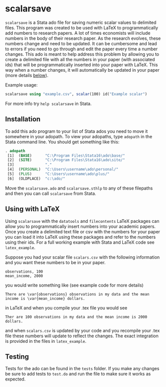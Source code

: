 # scalarsave
 `scalarsave` is a Stata ado file for saving numeric scalar values to delimited files. This program was created to be used with LaTeX to programmatically add numbers to research papers. A lot of times economists will include numbers in the body of their research paper. As the research evolves, these numbers change and need to be updated. It can be cumbersome and lead to errors if you need to go through and edit the paper every time a number changes. This ado is meant to help address this problem by allowing you to create a delimited file with all the numbers in your paper (with associated ids) that will be programmatically inserted into your paper with LaTeX. This way when a number changes, it will automatically be updated in your paper (more details [below](#using-with-latex)). 
 
 Example usage: 

```Stata
scalarsave using "example.csv", scalar(100) id("Example scalar")
```

For more info try `help scalarsave` in Stata. 
 
 ## Installation 
 To add this ado program to your list of Stata ados you need to move it somewhere in your adopath. To view your adopaths, type `adopath` in the Stata command line. You should get something like this:
 
 ```Stata
 . adopath
  [1]  (BASE)      "C:\Program Files\Stata16\ado\base/"
  [2]  (SITE)      "C:\Program Files\Stata16\ado\site/"
  [3]              "."
  [4]  (PERSONAL)  "C:\Users\username\ado\personal/"
  [5]  (PLUS)      "C:\Users\username\ado\plus/"
  [6]  (OLDPLACE)  "c:\ado/"

 ```
 
 Move the `scalarsave.ado` and `scalarsave.sthlp` to any of these filepaths and then you can call `scalarsave` from Stata. 

## Using with LaTeX

Using `scalarsave` with the `datatools` and `filecontents` LaTeX packages can allow you to programmatically insert numbers into your academic papers. Once you create a delimited text file or csv with the numbers for your paper you can load it into LaTeX using these packages and refer to the numbers using their ids. For a full working example with Stata and LaTeX code see `latex_example`. 

Suppose you had your scalar file `scalars.csv` with the following information and you want these numbers to be in your paper.

```
observations, 100
mean_income, 2000
```

you would write something like (see example code for more details)

```There are \var{observations} observations in my data and the mean income is \var{mean_income} dollars. ```

in LaTeX and when you compile your .tex file you would see

```Ther are 100 observations in my data and the mean income is 2000 dollars.```

and when `scalars.csv` is updated by your code and you recompile your .tex file these numbers will update to reflect the changes. The exact integration is provided in the files in `latex_example`.

## Testing

Tests for the ado can be found in the `tests` folder. If you make any changes be sure to add tests to `test.do` and run the file to make sure it works as expected. 
